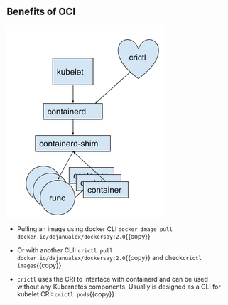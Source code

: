 ## Benefits of OCI

![Scan results](./assets/crictl.png)


* Pulling an image using docker CLI `docker image pull docker.io/dejanualex/dockersay:2.0`{{copy}}

* Or with another CLI: `crictl pull docker.io/dejanualex/dockersay:2.0`{{copy}} and  check`crictl images`{{copy}}

* `crictl` uses the CRI to interface with containerd and can be used without any Kubernetes components. Usually is designed as a CLI for kubelet CRI: `crictl pods`{{copy}}

